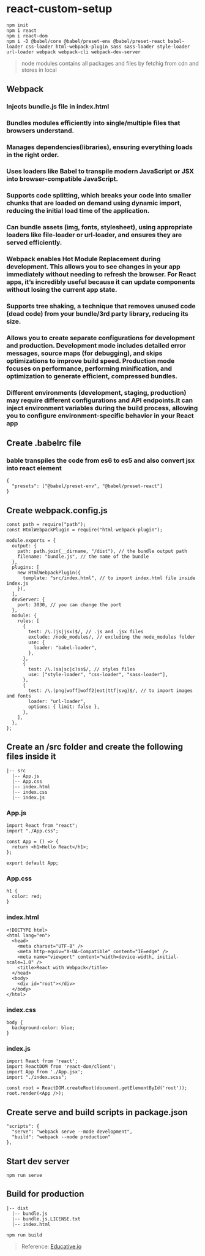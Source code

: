 # react-custom-setup

```
npm init
npm i react
npm i react-dom
npm i -D @babel/core @babel/preset-env @babel/preset-react babel-loader css-loader html-webpack-plugin sass sass-loader style-loader url-loader webpack webpack-cli webpack-dev-server
```

> node modules contains all packages and files by fetchig from cdn and stores in local

## Webpack 
### Injects bundle.js file in index.html
### Bundles modules efficiently into single/multiple files that browsers understand.
### Manages dependencies(libraries), ensuring everything loads in the right order.
### Uses loaders like Babel to transpile modern JavaScript or JSX into browser-compatible JavaScript.
### Supports code splitting, which breaks your code into smaller chunks that are loaded on demand using dynamic import, reducing the initial load time of the application.
### Can bundle assets (img, fonts, stylesheet), using appropriate loaders like file-loader or url-loader, and ensures they are served efficiently.
### Webpack enables Hot Module Replacement during development. This allows you to see changes in your app immediately without needing to refresh the browser. For React apps, it’s incredibly useful because it can update components without losing the current app state.
### Supports tree shaking, a technique that removes unused code (dead code) from your bundle/3rd party library, reducing its size.
### Allows you to create separate configurations for development and production. Development mode includes detailed error messages, source maps (for debugging), and skips optimizations to improve build speed. Production mode focuses on performance, performing minification, and optimization to generate efficient, compressed bundles.
### Different environments (development, staging, production) may require different configurations and API endpoints.It can inject environment variables during the build process, allowing you to configure environment-specific behavior in your React app

## Create .babelrc file
### bable transpiles the code from es6 to es5 and also convert jsx into react element
```
{
  "presets": ["@babel/preset-env", "@babel/preset-react"]
}
```

## Create webpack.config.js
```
const path = require("path");
const HtmlWebpackPlugin = require("html-webpack-plugin");

module.exports = {
  output: {
    path: path.join(__dirname, "/dist"), // the bundle output path
    filename: "bundle.js", // the name of the bundle
  },
  plugins: [
    new HtmlWebpackPlugin({
      template: "src/index.html", // to import index.html file inside index.js
    }),
  ],
  devServer: {
    port: 3030, // you can change the port
  },
  module: {
    rules: [
      {
        test: /\.(js|jsx)$/, // .js and .jsx files
        exclude: /node_modules/, // excluding the node_modules folder
        use: {
          loader: "babel-loader",
        },
      },
      {
        test: /\.(sa|sc|c)ss$/, // styles files
        use: ["style-loader", "css-loader", "sass-loader"],
      },
      {
        test: /\.(png|woff|woff2|eot|ttf|svg)$/, // to import images and fonts
        loader: "url-loader",
        options: { limit: false },
      },
    ],
  },
};
```

## Create an /src folder and create the following files inside it
```
|-- src
  |-- App.js
  |-- App.css
  |-- index.html
  |-- index.css
  |-- index.js
```

### App.js
```
import React from "react";
import "./App.css";

const App = () => {
  return <h1>Hello React</h1>;
};

export default App;
```

### App.css
```
h1 {
  color: red;
}
```

### index.html
```
<!DOCTYPE html>
<html lang="en">
  <head>
    <meta charset="UTF-8" />
    <meta http-equiv="X-UA-Compatible" content="IE=edge" />
    <meta name="viewport" content="width=device-width, initial-scale=1.0" />
    <title>React with Webpack</title>
  </head>
  <body>
    <div id="root"></div>
  </body>
</html>
```

### index.css
```
body {
  background-color: blue;
}
```

### index.js
```
import React from 'react';
import ReactDOM from 'react-dom/client';
import App from './App.jsx';
import "./index.scss";

const root = ReactDOM.createRoot(document.getElementById('root'));
root.render(<App />);
```

## Create serve and build scripts in package.json
```
"scripts": {
  "serve": "webpack serve --mode development",
  "build": "webpack --mode production"
},
```
## Start dev server
``` 
npm run serve
```

## Build for production
```
|-- dist
  |-- bundle.js
  |-- bundle.js.LICENSE.txt
  |-- index.html
```
```
npm run build
```

> Reference: [Educative.io](https://www.educative.io/answers/how-to-create-a-react-application-with-webpack)